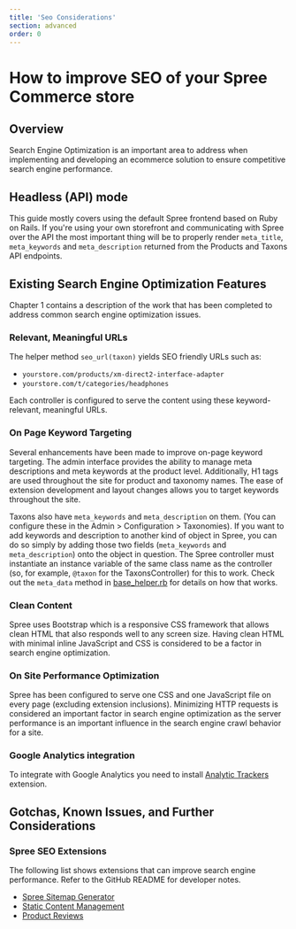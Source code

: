 ```yaml
---
title: 'Seo Considerations'
section: advanced
order: 0
---
```


# How to improve SEO of your Spree Commerce store

## Overview

Search Engine Optimization is an important area to address when
implementing and developing an ecommerce solution to ensure competitive
search engine performance.

## Headless (API) mode

This guide mostly covers using the default Spree frontend based on Ruby on Rails.
If you're using your own storefront and communicating with Spree over the API
the most important thing will be to properly render `meta_title`, `meta_keywords` and
`meta_description` returned from the Products and Taxons API endpoints.

## Existing Search Engine Optimization Features

Chapter 1 contains a description of the work that has been completed to
address common search engine optimization issues.

### Relevant, Meaningful URLs

The helper method `seo_url(taxon)` yields SEO friendly URLs such as:

 -  `yourstore.com/products/xm-direct2-interface-adapter`
 -  `yourstore.com/t/categories/headphones`

Each controller is configured to serve the content using these keyword-relevant, meaningful URLs.

### On Page Keyword Targeting

Several enhancements have been made to improve on-page keyword targeting. The admin interface provides the ability to manage meta descriptions and meta keywords at the product level. Additionally, H1 tags are used throughout the site for product and taxonomy names. The ease of extension development and layout changes allows you to target keywords throughout the site.

Taxons also have `meta_keywords` and `meta_description` on them. (You can configure these in the Admin > Configuration > Taxonomies). If you want to add keywords and description to another kind of object in Spree, you can do so simply by adding those two fields (`meta_keywords` and `meta_description`) onto the object in question. The Spree controller must instantiate an instance variable of the same class name as the controller (so, for example, `@taxon` for the TaxonsController) for this to work. Check out the `meta_data` method in [base_helper.rb](https://github.com/spree/spree/blob/master/core/app/helpers/spree/base_helper.rb) for details on how that works. 

### Clean Content

Spree uses Bootstrap which is a responsive CSS framework that allows clean HTML that also responds well to any screen size. Having clean HTML with minimal inline JavaScript and CSS is considered to be a factor in search engine optimization.

### On Site Performance Optimization

Spree has been configured to serve one CSS and one JavaScript file on
every page (excluding extension inclusions). Minimizing HTTP requests is
considered an important factor in search engine optimization as the
server performance is an important influence in the search engine crawl
behavior for a site.

### Google Analytics integration

To integrate with Google Analytics you need to install [Analytic Trackers](https://github.com/spree-contrib/spree_analytics_trackers) extension.

## Gotchas, Known Issues, and Further Considerations

### Spree SEO Extensions

The following list shows extensions that can improve search engine
performance. Refer to the GitHub README for developer notes.

- [Spree Sitemap Generator](https://github.com/spree-contrib/spree_sitemap)
- [Static Content Management](https://github.com/spree-contrib/spree_static_content)
- [Product Reviews](https://github.com/spree-contrib/spree_reviews)
